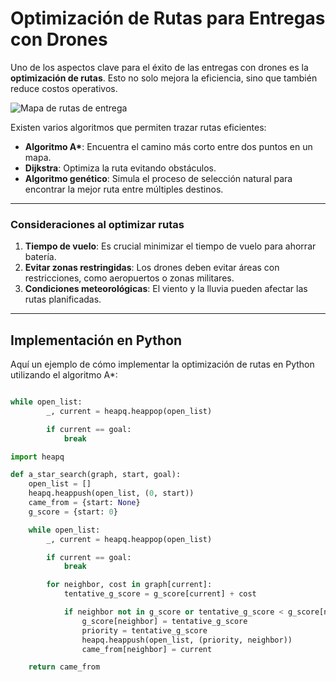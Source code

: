 # Optimización de Rutas para Entregas con Drones

Uno de los aspectos clave para el éxito de las entregas con drones es la **optimización de rutas**. Esto no solo mejora la eficiencia, sino que también reduce costos operativos.

![Mapa de rutas de entrega](https://ars.els-cdn.com/content/image/1-s2.0-S0959652623009162-ga1.jpg)

Existen varios algoritmos que permiten trazar rutas eficientes:

- **Algoritmo A\***: Encuentra el camino más corto entre dos puntos en un mapa.
- **Dijkstra**: Optimiza la ruta evitando obstáculos.
- **Algoritmo genético**: Simula el proceso de selección natural para encontrar la mejor ruta entre múltiples destinos.

---

### Consideraciones al optimizar rutas

1. **Tiempo de vuelo**: Es crucial minimizar el tiempo de vuelo para ahorrar batería.
2. **Evitar zonas restringidas**: Los drones deben evitar áreas con restricciones, como aeropuertos o zonas militares.
3. **Condiciones meteorológicas**: El viento y la lluvia pueden afectar las rutas planificadas.

---

## Implementación en Python

Aquí un ejemplo de cómo implementar la optimización de rutas en Python utilizando el algoritmo A\*:

```python

while open_list:
        _, current = heapq.heappop(open_list)

        if current == goal:
            break

import heapq

def a_star_search(graph, start, goal):
    open_list = []
    heapq.heappush(open_list, (0, start))
    came_from = {start: None}
    g_score = {start: 0}

    while open_list:
        _, current = heapq.heappop(open_list)

        if current == goal:
            break

        for neighbor, cost in graph[current]:
            tentative_g_score = g_score[current] + cost

            if neighbor not in g_score or tentative_g_score < g_score[neighbor]:
                g_score[neighbor] = tentative_g_score
                priority = tentative_g_score
                heapq.heappush(open_list, (priority, neighbor))
                came_from[neighbor] = current

    return came_from

